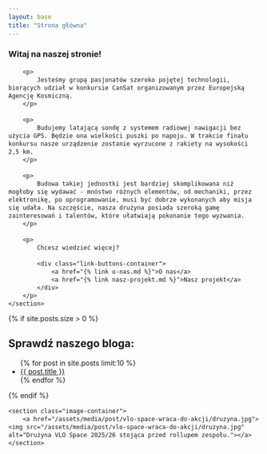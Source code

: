 ```yaml
---
layout: base
title: "Strona główna"
---
```


<article>
    <section>
        <h1>Witaj na naszej stronie!</h1>

        <p>
            Jesteśmy grupą pasjonatów szeroko pojętej technologii, biorących udział w konkursie CanSat organizowanym przez Europejską Agencję Kosmiczną. 
        </p>
        
        <p>
            Budujemy latającą sondę z systemem radiowej nawigacji bez użycia GPS. Będzie ona wielkości puszki po napoju. W trakcie finału konkursu nasze urządzenie zostanie wyrzucone z rakiety na wysokości 2,5 km.
        </p>
        
        <p>
            Budowa takiej jednostki jest bardziej skomplikowana niż mogłoby się wydawać - mnóstwo różnych elementów, od mechaniki, przez elektronikę, po oprogramowanie, musi być dobrze wykonanych aby misja się udała. Na szczęście, nasza drużyna posiada szeroką gamę zainteresowań i talentów, które ułatwiają pokonanie tego wyzwania.
        </p>
        
        <p>
            Chcesz wiedzieć więcej?
            
            <div class="link-buttons-container">
                <a href="{% link o-nas.md %}">O nas</a>
                <a href="{% link nasz-projekt.md %}">Nasz projekt</a>
            </div>
        </p>
    </section>
</article>

<aside>
    {% if site.posts.size > 0 %}
    <section>
        <h2>Sprawdź naszego bloga:</h2>
        <ul>
        {% for post in site.posts limit:10 %}
            <li><a href="{{ post.url }}">{{ post.title }}</a></li>
        {% endfor %}
        </ul>
    </section>
    {% endif %}
    
    <section class="image-container">
        <a href="/assets/media/post/vlo-space-wraca-do-akcji/druzyna.jpg"><img src="/assets/media/post/vlo-space-wraca-do-akcji/druzyna.jpg" alt="Drużyna VLO Space 2025/26 stojąca przed rollupem zespołu."></a>
    </section>
</aside>
